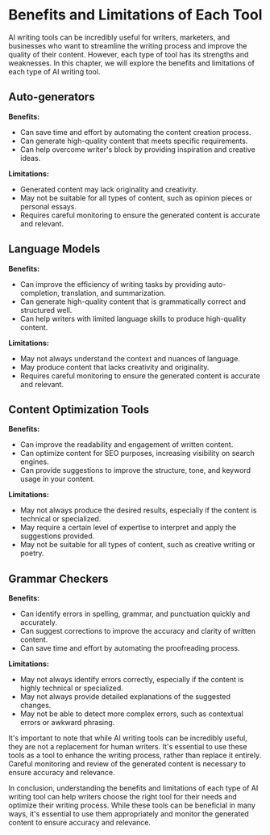 Benefits and Limitations of Each Tool
=====================================================================

AI writing tools can be incredibly useful for writers, marketers, and businesses who want to streamline the writing process and improve the quality of their content. However, each type of tool has its strengths and weaknesses. In this chapter, we will explore the benefits and limitations of each type of AI writing tool.

Auto-generators
---------------

**Benefits:**

* Can save time and effort by automating the content creation process.
* Can generate high-quality content that meets specific requirements.
* Can help overcome writer's block by providing inspiration and creative ideas.

**Limitations:**

* Generated content may lack originality and creativity.
* May not be suitable for all types of content, such as opinion pieces or personal essays.
* Requires careful monitoring to ensure the generated content is accurate and relevant.

Language Models
---------------

**Benefits:**

* Can improve the efficiency of writing tasks by providing auto-completion, translation, and summarization.
* Can generate high-quality content that is grammatically correct and structured well.
* Can help writers with limited language skills to produce high-quality content.

**Limitations:**

* May not always understand the context and nuances of language.
* May produce content that lacks creativity and originality.
* Requires careful monitoring to ensure the generated content is accurate and relevant.

Content Optimization Tools
--------------------------

**Benefits:**

* Can improve the readability and engagement of written content.
* Can optimize content for SEO purposes, increasing visibility on search engines.
* Can provide suggestions to improve the structure, tone, and keyword usage in your content.

**Limitations:**

* May not always produce the desired results, especially if the content is technical or specialized.
* May require a certain level of expertise to interpret and apply the suggestions provided.
* May not be suitable for all types of content, such as creative writing or poetry.

Grammar Checkers
----------------

**Benefits:**

* Can identify errors in spelling, grammar, and punctuation quickly and accurately.
* Can suggest corrections to improve the accuracy and clarity of written content.
* Can save time and effort by automating the proofreading process.

**Limitations:**

* May not always identify errors correctly, especially if the content is highly technical or specialized.
* May not always provide detailed explanations of the suggested changes.
* May not be able to detect more complex errors, such as contextual errors or awkward phrasing.

It's important to note that while AI writing tools can be incredibly useful, they are not a replacement for human writers. It's essential to use these tools as a tool to enhance the writing process, rather than replace it entirely. Careful monitoring and review of the generated content is necessary to ensure accuracy and relevance.

In conclusion, understanding the benefits and limitations of each type of AI writing tool can help writers choose the right tool for their needs and optimize their writing process. While these tools can be beneficial in many ways, it's essential to use them appropriately and monitor the generated content to ensure accuracy and relevance.
